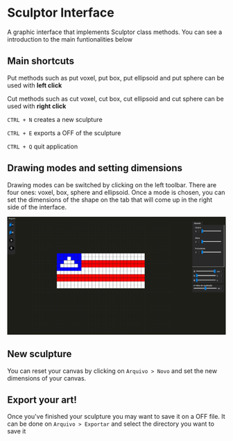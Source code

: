 # Sculptor Interface

A graphic interface that implements Sculptor class methods. You can see a introduction to the main funtionalities below

## Main shortcuts

Put methods such as put voxel, put box, put ellipsoid and put sphere can be used with **left click**

Cut methods such as cut voxel, cut box, cut ellipsoid and cut sphere can be used with **right click**

`CTRL + N` creates a new sculpture

`CTRL + E` exports a OFF of the sculpture

`CTRL + Q` quit application

## Drawing modes and setting dimensions

Drawing modes can be switched by clicking on the left toolbar. There are four ones: voxel, box, sphere and ellipsoid. Once a mode is chosen, you can set the dimensions of the shape on the tab that will come up in the right side of the interface.

![Demonstração](./assets/bahia.PNG)

## New sculpture

You can reset your canvas by clicking on `Arquivo > Novo` and set the new dimensions of your canvas.

## Export your art!

Once you've finished your sculpture you may want to save it on a OFF file. It can be done on `Arquivo > Exportar` and select the directory you want to save it

